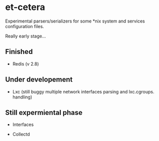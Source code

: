 # et-cetera

Experimental parsers/serializers for some *nix system and services configuration files.

Really early stage...

## Finished

* Redis (v 2.8)

## Under developement

* Lxc (still buggy multiple network interfaces parsing and lxc.cgroups. handling)

## Still expermiental phase

* Interfaces

* Collectd
